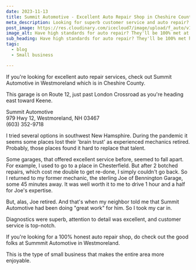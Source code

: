 ```yaml
---
date: 2023-11-13
title: Summit Automotive - Excellent Auto Repair Shop in Cheshire County
meta_description: Looking for superb customer service and auto repair? We highly recommend Summit Automotive in Westmoreland
post_image: https://res.cloudinary.com/icecloud7/image/upload/f_auto/v1699893401/ruralnh/car-engine_btpvkx.avif
image_alt: Have high standards for auto repair? They'll be 100% met at Summit Automotive.
sub_heading: Have high standards for auto repair? They'll be 100% met here.
tags:
  - blog
  - Small business

---
```


If you're looking for excellent auto repair services, check out Summit Automotive in Westmoreland which is in Cheshire County. 

This garage is on Route 12, just past London Crossroad as you're heading east toward Keene. 

Summit Automotive <br />
979 Hwy 12, Westmoreland, NH 03467<br />
(603) 352-9718<br />

I tried several options in southwest New Hamsphire. During the pandemic it seems some places lost their 'brain trust' as experienced mechanics retired. Probably, those places found it hard to replace that talent. 

Some garages, that offered excellent service before, seemed to fall apart. For example, I used to go to a place in Chesterfield. But after 2 botched repairs, which cost me double to get re-done, I simply couldn't go back. So I returned to my former mechanic, the sterling Joe of Bennington Garage, some 45 minutes away. It was well worth it to me to drive 1 hour and a half for Joe's expertise.

But, alas, Joe retired. And that's when my neighbor told me that Summit Automotive had been doing "great work" for him. So I took my car in. 

Diagnostics were superb, attention to detail was excellent, and customer service is top-notch. 

If you're looking for a 100% honest auto repair shop, do check out the good folks at Summmit Automotive in Westmoreland. 

This is the type of small business that makes the entire area more enjoyable. 



